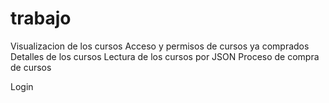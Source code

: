 # trabajo

Visualizacion de los cursos
Acceso y permisos de cursos ya comprados
Detalles de los cursos
Lectura de los cursos por JSON
Proceso de compra de cursos

Login
